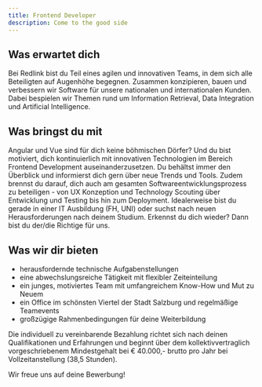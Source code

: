 ```yaml
---
title: Frontend Developer
description: Come to the good side 
---
```

## Was erwartet dich
Bei Redlink bist du Teil eines agilen und innovativen Teams, in dem sich alle Beteiligten auf Augenhöhe begegnen. Zusammen konzipieren, bauen und verbessern wir Software für unsere nationalen und internationalen Kunden. Dabei bespielen wir Themen rund um Information Retrieval, Data Integration und Artificial Intelligence.
## Was bringst du mit
Angular und Vue sind für dich keine böhmischen Dörfer? Und du bist motiviert, dich kontinuierlich mit innovativen Technologien im Bereich Frontend Development auseinanderzusetzen. Du behältst immer den Überblick und informierst dich gern über neue Trends und Tools. Zudem brennst du darauf, dich auch am gesamten Softwareentwicklungsprozess zu beteiligen - von UX Konzeption und Technology Scouting über Entwicklung und Testing bis hin zum Deployment. Idealerweise bist du gerade in einer IT Ausbildung (FH, UNI) oder  suchst nach neuen Herausforderungen nach deinem Studium. Erkennst du dich wieder? Dann bist du der/die Richtige für uns.
## Was wir dir bieten
* herausfordernde technische Aufgabenstellungen
* eine abwechslungsreiche Tätigkeit mit flexibler Zeiteinteilung
* ein junges, motiviertes Team mit umfangreichem Know-How und Mut zu Neuem
* ein Office im schönsten Viertel der Stadt Salzburg und regelmäßige Teamevents
* großzügige Rahmenbedingungen für deine Weiterbildung

Die individuell zu vereinbarende Bezahlung richtet sich nach deinen Qualifikationen und Erfahrungen und beginnt über dem kollektivvertraglich vorgeschriebenem Mindestgehalt bei € 40.000,- brutto pro Jahr bei Vollzeitanstellung (38,5 Stunden).

Wir freue uns auf deine Bewerbung!
